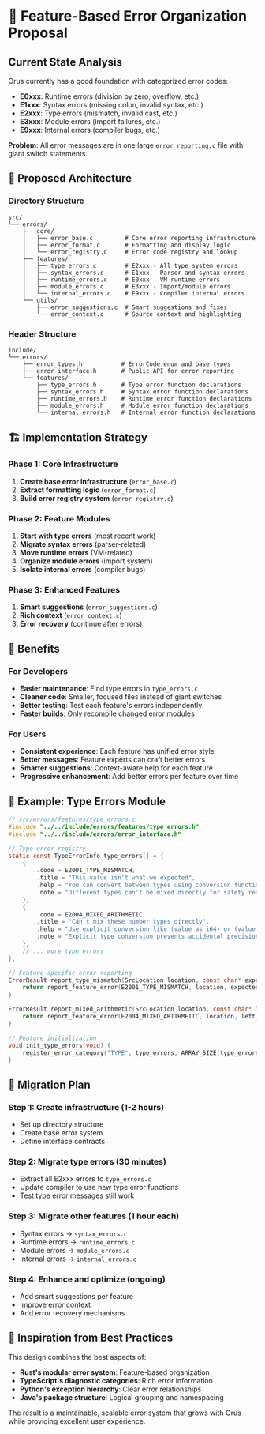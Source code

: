 # 🚀 Feature-Based Error Organization Proposal

## Current State Analysis

Orus currently has a good foundation with categorized error codes:
- **E0xxx**: Runtime errors (division by zero, overflow, etc.)
- **E1xxx**: Syntax errors (missing colon, invalid syntax, etc.)  
- **E2xxx**: Type errors (mismatch, invalid cast, etc.)
- **E3xxx**: Module errors (import failures, etc.)
- **E9xxx**: Internal errors (compiler bugs, etc.)

**Problem**: All error messages are in one large `error_reporting.c` file with giant switch statements.

## 🎯 Proposed Architecture

### **Directory Structure**
```
src/
└── errors/
    ├── core/
    │   ├── error_base.c         # Core error reporting infrastructure
    │   ├── error_format.c       # Formatting and display logic
    │   └── error_registry.c     # Error code registry and lookup
    ├── features/
    │   ├── type_errors.c        # E2xxx - All type system errors
    │   ├── syntax_errors.c      # E1xxx - Parser and syntax errors
    │   ├── runtime_errors.c     # E0xxx - VM runtime errors
    │   ├── module_errors.c      # E3xxx - Import/module errors
    │   └── internal_errors.c    # E9xxx - Compiler internal errors
    └── utils/
        ├── error_suggestions.c  # Smart suggestions and fixes
        └── error_context.c      # Source context and highlighting
```

### **Header Structure**
```
include/
└── errors/
    ├── error_types.h           # ErrorCode enum and base types
    ├── error_interface.h       # Public API for error reporting
    └── features/
        ├── type_errors.h       # Type error function declarations
        ├── syntax_errors.h     # Syntax error function declarations
        ├── runtime_errors.h    # Runtime error function declarations
        ├── module_errors.h     # Module error function declarations
        └── internal_errors.h   # Internal error function declarations
```

## 🏗️ Implementation Strategy

### **Phase 1: Core Infrastructure**
1. **Create base error infrastructure** (`error_base.c`)
2. **Extract formatting logic** (`error_format.c`) 
3. **Build error registry system** (`error_registry.c`)

### **Phase 2: Feature Modules**
1. **Start with type errors** (most recent work)
2. **Migrate syntax errors** (parser-related)
3. **Move runtime errors** (VM-related)
4. **Organize module errors** (import system)
5. **Isolate internal errors** (compiler bugs)

### **Phase 3: Enhanced Features**
1. **Smart suggestions** (`error_suggestions.c`)
2. **Rich context** (`error_context.c`)
3. **Error recovery** (continue after errors)

## 🔧 Benefits

### **For Developers**
- **Easier maintenance**: Find type errors in `type_errors.c`
- **Cleaner code**: Smaller, focused files instead of giant switches
- **Better testing**: Test each feature's errors independently
- **Faster builds**: Only recompile changed error modules

### **For Users**  
- **Consistent experience**: Each feature has unified error style
- **Better messages**: Feature experts can craft better errors
- **Smarter suggestions**: Context-aware help for each feature
- **Progressive enhancement**: Add better errors per feature over time

## 🎨 Example: Type Errors Module

```c
// src/errors/features/type_errors.c
#include "../../include/errors/features/type_errors.h"
#include "../../include/errors/error_interface.h"

// Type error registry
static const TypeErrorInfo type_errors[] = {
    {
        .code = E2001_TYPE_MISMATCH,
        .title = "This value isn't what we expected",
        .help = "You can convert between types using conversion functions if appropriate.",
        .note = "Different types can't be mixed directly for safety reasons."
    },
    {
        .code = E2004_MIXED_ARITHMETIC, 
        .title = "Can't mix these number types directly",
        .help = "Use explicit conversion like (value as i64) or (value as f64) to make your intent clear.",
        .note = "Explicit type conversion prevents accidental precision loss."
    },
    // ... more type errors
};

// Feature-specific error reporting
ErrorResult report_type_mismatch(SrcLocation location, const char* expected, const char* found) {
    return report_feature_error(E2001_TYPE_MISMATCH, location, expected, found);
}

ErrorResult report_mixed_arithmetic(SrcLocation location, const char* left_type, const char* right_type) {
    return report_feature_error(E2004_MIXED_ARITHMETIC, location, left_type, right_type);
}

// Feature initialization
void init_type_errors(void) {
    register_error_category("TYPE", type_errors, ARRAY_SIZE(type_errors));
}
```

## 🔄 Migration Plan

### **Step 1**: Create infrastructure (1-2 hours)
- Set up directory structure
- Create base error system
- Define interface contracts

### **Step 2**: Migrate type errors (30 minutes)
- Extract all E2xxx errors to `type_errors.c`
- Update compiler to use new type error functions
- Test type error messages still work

### **Step 3**: Migrate other features (1 hour each)
- Syntax errors → `syntax_errors.c`
- Runtime errors → `runtime_errors.c`  
- Module errors → `module_errors.c`
- Internal errors → `internal_errors.c`

### **Step 4**: Enhance and optimize (ongoing)
- Add smart suggestions per feature
- Improve error context
- Add error recovery mechanisms

## 🎉 Inspiration from Best Practices

This design combines the best aspects of:
- **Rust's modular error system**: Feature-based organization
- **TypeScript's diagnostic categories**: Rich error information
- **Python's exception hierarchy**: Clear error relationships
- **Java's package structure**: Logical grouping and namespacing

The result is a maintainable, scalable error system that grows with Orus while providing excellent user experience.